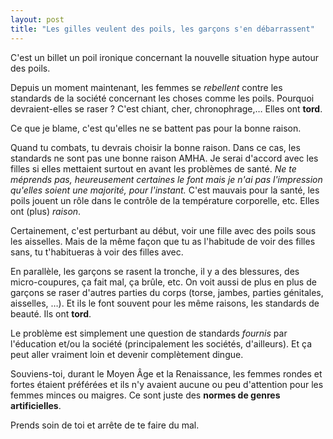 ```yaml
---
layout: post
title: "Les gilles veulent des poils, les garçons s'en débarrassent"
---
```


C'est un billet un poil ironique concernant la nouvelle situation hype autour des poils.

Depuis un moment maintenant, les femmes se *rebellent* contre les standards de la société concernant les choses comme les poils. Pourquoi devraient-elles se raser ? C'est chiant, cher, chronophrage,… Elles ont __tord__.

Ce que je blame, c'est qu'elles ne se battent pas pour la bonne raison.

Quand tu combats, tu devrais choisir la bonne raison. Dans ce cas, les standards ne sont pas une bonne raison AMHA. Je serai d'accord avec les filles si elles mettaient surtout en avant les problèmes de santé. *Ne te méprends pas, heureusement certaines le font mais je n'ai pas l'impression qu'elles soient une majorité, pour l'instant.* C'est mauvais pour la santé, les poils jouent un rôle dans le contrôle de la température corporelle, etc. Elles ont (plus) *raison*.

Certainement, c'est perturbant au début, voir une fille avec des poils sous les aisselles. Mais de la même façon que tu as l'habitude de voir des filles sans, tu t'habitueras à voir des filles avec.

En parallèle, les garçons se rasent la tronche, il y a des blessures, des micro-coupures, ça fait mal, ça brûle, etc. On voit aussi de plus en plus de garçons se raser d'autres parties du corps (torse, jambes, parties génitales, aisselles, …). Et ils le font souvent pour les même raisons, les standards de beauté. Ils ont __tord__.

Le problème est simplement une question de standards *fournis* par l'éducation et/ou la société (principalement les sociétés, d'ailleurs). Et ça peut aller vraiment loin et devenir complètement dingue.

Souviens-toi, durant le Moyen Âge et la Renaissance, les femmes rondes et fortes étaient préférées et ils n'y avaient aucune ou peu d'attention pour les femmes minces ou maigres. Ce sont juste des __normes de genres artificielles__.

Prends soin de toi et arrête de te faire du mal.
